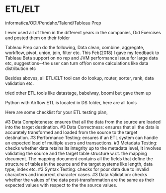 # ETL/ELT
informatica/ODI/Pendaho/Talend/Tableau Prep

I ever used all of them in the different years in the companies, Did Exercises and posted them on their folder

Tableau Prep can do the following, Data clean, combine, aggregate, workflow, pivot, union, join, filter etc. This Feb(2018) I gave my feedback to Tableau Beta support on no rep and JVM performance issue for large data etc, suggestions--the user can turn off/on some calculations like data distribution etc

Besides aboves, all ETL/ELT tool can do lookup, router, sorter, rank, data validation etc.

tried other ETL tools like datastage, babelway, boomi but gave them up

Python with Airflow ETL is located in DS folder, here are all tools 

Here are some checklist for your ETL testing plan,

#3 Data Completeness: ensures that all the data from the source are loaded into the target destination.
#3 Data Correctness: ensures that all the data is accurately transformed and loaded from the source to the target destination.
#3 Performance Testing: ensures if an ETL system can handle an expected load of multiple users and transactions.
#3 Metadata Testing: checks whether data retains its integrity up to the metadata level, It involves validating the source and the target table structure w.r.t. the mapping document. The mapping document contains all the fields that define the structure of tables in the source and the target systems like length, data type, index etc.
#3 Syntax Testing: checks for poor data due to invalid characters and incorrect character cases.
#3 Data Validation: checks whether the values of the data post-transformation are the same as their expected values with respect to the the source values.


